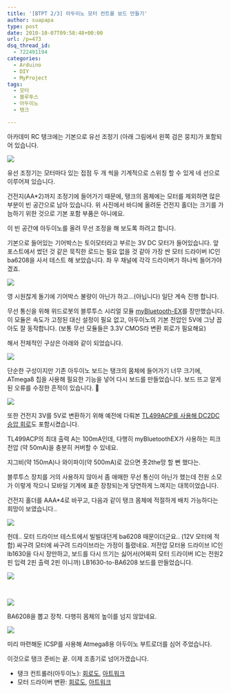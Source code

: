 ```yaml
---
title: '[BTPT 2/3] 아두이노 모터 컨트롤 보드 만들기'
author: suapapa
type: post
date: 2010-10-07T09:58:48+00:00
url: /p=473
dsq_thread_id:
  - 722491194
categories:
  - Arduino
  - DIY
  - MyProject
tags:
  - 모터
  - 블루투스
  - 아두이노
  - 탱크

---
```

아카데미 RC 탱크에는 기본으로 유선 조정기 (아래 그림에서 왼쪽 검은 뭉치)가 포함되어 있습니다.

![](https://homin.dev/asset/blog/image/btpt_tank_body.jpg)

유선 조정기는 모터마다 있는 접점 두 개 씩을 기계적으로 스위칭 할 수 있게 네 선으로 이루어져 있습니다.

건전지(AA*2)까지 조정기에 들어가기 때문에, 탱크의 몸체에는 모터를 제외하면 많은 부분이 빈 공간으로 남아 있습니다. 위 사진에서 바디에 올려둔 건전지 홀더는 크기를 가늠하기 위한 것으로 기본 포함 부품은 아니에요.

이 빈 공간에 아두이노를 올려 무선 조정을 해 보도록 하려고 합니다.

기본으로 들어있는 기어박스는 토이모터라고 부르는 3V DC 모터가 들어있습니다. 앞 포스트에서 썼던 것 같은 묵직한 로드는 필요 없을 것 같아 가장 싼 모터 드라이버 IC인 ba6208을 사서 테스트 해 보았습니다. 좌 우 채널에 각각 드라이버가 하나씩 들어가야 겠죠.



![](https://homin.dev/asset/blog/image/btpt_ba6028_test.jpg)

영 시원찮게 돌기에 기어박스 불량이 아닌가 하고&#8230;(아닙니다) 일단 계속 진행 합니다.

무선 통신을 위해 위드로봇의 블루투스 시리얼 모듈 [myBluetooth-EX][1]를 장만했습니다. 이 모듈은 속도가 고정된 대신 설정이 필요 없고, 아두이노의 기본 전압인 5V에 그냥 꼽아도 잘 동작합니다. (보통 무선 모듈들은 3.3V CMOS라 변환 회로가 필요해요)

해서 전체적인 구상은 아래와 같이 되었습니다.

![](https://homin.dev/asset/blog/image/btpt_diagram.png)

단순한 구성이지만 기존 아두이노 보드는 탱크의 몸체에 들어가기 너무 크기에, ATmega8 칩을 사용해 필요한 기능을 넣어 다시 보드를 만들었습니다. 보드 뜨고 알게된 오류를 수정한 흔적이 있습니다. 🙂



![](https://homin.dev/asset/blog/image/btpt_brd_btm.jpg)

또한 건전지 3V를 5V로 변환하기 위해 예전에 다뤄본 [TL499ACP를 사용해 DC2DC 승압 회로][2]도 포함시켰습니다.

TL499ACP의 최대 출력 A는 100mA인데, 다행히 myBluetoothEX가 사용하는 피크 전압 (약 50mA)을 충분히 커버할 수 있네요.

지그비(약 150mA)나 와이파이(약 500mA)로 갔으면 좃2the망 할 뻔 했다는.

블루투스 장치를 거의 사용하지 않아서 좀 애매한 무선 통신이 아닌가 했는데 전원 소모가 이렇게 작으니 모바일 기계에 표준 장창되는게 당연하게 느껴지는 대목이었습니다.

건전지 홀더를 AAA*4로 바꾸고, 다음과 같이 탱크 몸체에 적절하게 배치 가능하다는 희망이 보였습니다..



![](https://homin.dev/asset/blog/image/btpt_tankcon_deploy_test.jpg)

헌데.. 모터 드라이브 테스트에서 빌빌대던게 ba6208 때문이더군요.. (12V 모터에 적합) 싸구려 모터에 싸구려 드라이브라는 가정이 틀렸네요. 저전압 모터용 드라이브 IC인 lb1630을 다시 장만하고, 보드를 다시 뜨기는 싫어서(어짜피 모터 드라이버 IC는 전원2핀 입력 2핀 출력 2핀 이니까) LB1630-to-BA6208 보드를 만들었습니다.

![](https://homin.dev/asset/blog/image/btpt_lb1630_2_ba6208.jpg)

 

![](https://homin.dev/asset/blog/image/btpt_brd_top.jpg)

BA6208을 뽑고 장착. 다행히 몸체의 높이를 넘지 않았네요. 

![](https://homin.dev/asset/blog/image/btpt_tankcon_deploy_final.jpg)

미리 마련해둔 ICSP를 사용해 Atmega8용 아두이노 부트로더를 심어 주었습니다.

이것으로 탱크 준비는 끝. 이제 조종기로 넘어가겠습니다. 

  * 탱크 컨트롤러(아두이노): [회로도][3], [아트워크][4]
  * 모터 드라이버 변환: [회로도][5], [아트워크][6]

 [1]: http://www.withrobot.com/entry/myBluetooth-EX
 [2]: https://homin.dev/blog/p=84
 [3]: https://homin.dev/svn/HW/PinkTank/board/controller.sch
 [4]: https://homin.dev/svn/HW/PinkTank/board/controller.brd
 [5]: https://homin.dev/svn/HW/PinkTank/board/lb1360_to_ba6208.sch
 [6]: https://homin.dev/svn/HW/PinkTank/board/lb1360_to_ba6208.brd